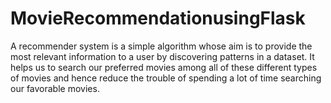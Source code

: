 # MovieRecommendationusingFlask
<p>A recommender system is a simple algorithm whose aim is to provide the most relevant information to a user by discovering patterns in a dataset.
It helps us to search our preferred movies among all of these different types of movies and hence reduce the trouble of spending a lot of time searching our favorable 
movies.</p>
